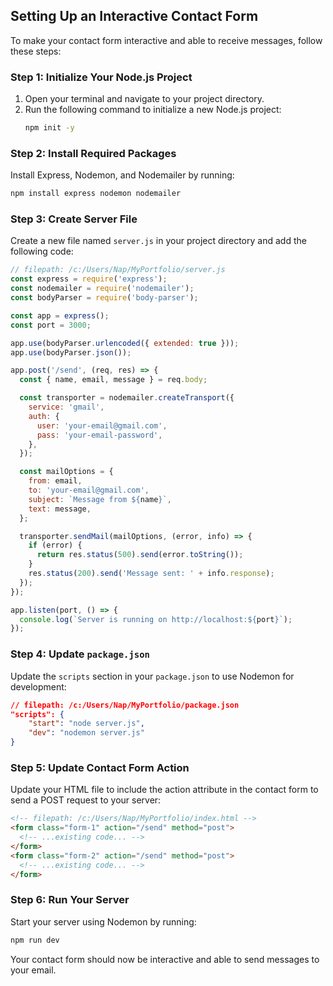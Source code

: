 ## Setting Up an Interactive Contact Form

To make your contact form interactive and able to receive messages, follow these steps:

### Step 1: Initialize Your Node.js Project

1. Open your terminal and navigate to your project directory.
2. Run the following command to initialize a new Node.js project:
   ```bash
   npm init -y
   ```

### Step 2: Install Required Packages

Install Express, Nodemon, and Nodemailer by running:

```bash
npm install express nodemon nodemailer
```

### Step 3: Create Server File

Create a new file named `server.js` in your project directory and add the following code:

```javascript
// filepath: /c:/Users/Nap/MyPortfolio/server.js
const express = require('express');
const nodemailer = require('nodemailer');
const bodyParser = require('body-parser');

const app = express();
const port = 3000;

app.use(bodyParser.urlencoded({ extended: true }));
app.use(bodyParser.json());

app.post('/send', (req, res) => {
  const { name, email, message } = req.body;

  const transporter = nodemailer.createTransport({
    service: 'gmail',
    auth: {
      user: 'your-email@gmail.com',
      pass: 'your-email-password',
    },
  });

  const mailOptions = {
    from: email,
    to: 'your-email@gmail.com',
    subject: `Message from ${name}`,
    text: message,
  };

  transporter.sendMail(mailOptions, (error, info) => {
    if (error) {
      return res.status(500).send(error.toString());
    }
    res.status(200).send('Message sent: ' + info.response);
  });
});

app.listen(port, () => {
  console.log(`Server is running on http://localhost:${port}`);
});
```

### Step 4: Update `package.json`

Update the `scripts` section in your `package.json` to use Nodemon for development:

```json
// filepath: /c:/Users/Nap/MyPortfolio/package.json
"scripts": {
    "start": "node server.js",
    "dev": "nodemon server.js"
}
```

### Step 5: Update Contact Form Action

Update your HTML file to include the action attribute in the contact form to send a POST request to your server:

```html
<!-- filepath: /c:/Users/Nap/MyPortfolio/index.html -->
<form class="form-1" action="/send" method="post">
  <!-- ...existing code... -->
</form>
<form class="form-2" action="/send" method="post">
  <!-- ...existing code... -->
</form>
```

### Step 6: Run Your Server

Start your server using Nodemon by running:

```bash
npm run dev
```

Your contact form should now be interactive and able to send messages to your email.
